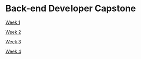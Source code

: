 # Back-end Developer Capstone

[Week 1](Back-end%20Developer%20Capstone%20b627ffd54e2e4ceca7eefb56d589b804/Week%201%20a807e0aa844544c5968517c3a5328e8e.md)

[Week 2](Back-end%20Developer%20Capstone%20b627ffd54e2e4ceca7eefb56d589b804/Week%202%206e16bc1f96b24120923787d9423a3525.md)

[Week 3](Back-end%20Developer%20Capstone%20b627ffd54e2e4ceca7eefb56d589b804/Week%203%201038eb5d2355412cbbc3ed7fa2c9fd78.md)

[Week 4](Back-end%20Developer%20Capstone%20b627ffd54e2e4ceca7eefb56d589b804/Week%204%200a5adf70e7f14be2b6cfbe78016d20c8.md)